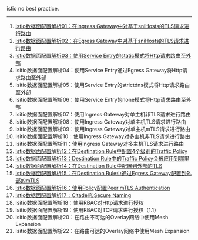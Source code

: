 istio no best practice.

***

1. [Istio数据面配置解析01：在Ingress Gateway中对基于sniHosts的TLS请求进行路由](./01-ingress-passthrough-tls-with-snihosts.md)
2. [Istio数据面配置解析02：在Egress Gateway中对基于sniHosts的TLS请求进行路由](./02-egress-passthrough-tls-with-snihosts.md)
3. [Istio数据面配置解析03：使用Service Entry的static模式将Http请求路由至外部](./03-serviceentry-to-external-with-static.md)
4. Isitio数据面配置解析04：使用Service Entry通过Egress Gateway将Http请求路由至外部
5. Isitio数据面配置解析05：使用Service Entry的strictdns模式将Http请求路由至外部
6. Isitio数据面配置解析06：使用Service Entry的none模式将Http请求路由至外部
7. Isitio数据面配置解析07：使用Ingress Gateway对单主机非TLS请求进行路由
8. Isitio数据面配置解析08：使用Ingress Gateway对单主机TLS请求进行路由
9. Isitio数据面配置解析09：使用Ingress Gateway对单主机mTLS请求进行路由
10. Isitio数据面配置解析10：使用Ingress Gateway对多主机非TLS请求进行路由
11. Isitio数据面配置解析11：使用Ingress Gateway对多主机TLS请求进行路由
12. [Istio数据面配置解析12：在Destination Rule中配置4个级别的Traffic Policy](./12-destinationrule-4-level-trafficpolicy.md)
13. [Istio数据面配置解析13：Destination Rule中的Traffic Policy会被应用到哪里](./13-destinationrule-where-trafficpolicy-applied.md)
14. [Istio数据面配置解析14：在Destination Rule中配置到外部的TLS](./14-destinationrule-tls-to-external.md)
15. [Istio数据面配置解析15：在Destination Rule中通过Egress Gateway配置到外部的mTLS](./15-destinationrule-mtls-to-external-via-egressgateway.md)
16. [Istio数据面配置解析16：使用Policy配置Peer mTLS Authentication](./16-security-peer-mtls-authentication.md)
17. [Istio数据面配置解析17：Citadel和Secure Naming](./17-security-citadel-and-secure-naming.md)
18. Isitio数据面配置解析18：使用RBAC对Http请求进行授权
19. Isitio数据面配置解析19：使用RBAC对TCP请求进行授权（1.1）
20. Isitio数据面配置解析20：在路由不可达的Overlay网络中使用Mesh Expansion
21. Isitio数据面配置解析22：在路由可达的Overlay网络中使用Mesh Expansion

